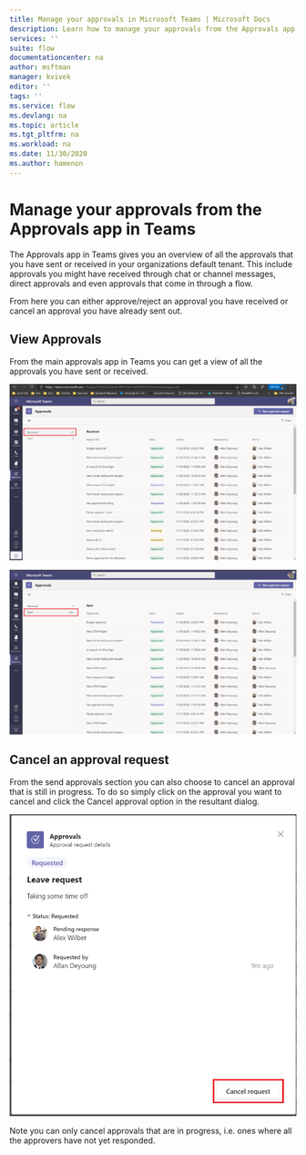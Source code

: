 ```yaml
---
title: Manage your approvals in Microsoft Teams | Microsoft Docs
description: Learn how to manage your approvals from the Approvals app in Teams.
services: ''
suite: flow
documentationcenter: na
author: msftman
manager: kvivek
editor: ''
tags: ''
ms.service: flow
ms.devlang: na
ms.topic: article
ms.tgt_pltfrm: na
ms.workload: na
ms.date: 11/30/2020
ms.author: hamenon
---
```


# Manage your approvals from the Approvals app in Teams

The Approvals app in Teams gives you an overview of all the approvals that you have sent or received in your organizations default tenant. This include approvals you might have received through chat or channel messages, direct approvals and even approvals that come in through a flow.

From here you can either approve/reject an approval you have received or cancel an approval you have already sent out.

## View Approvals

From the main approvals app in Teams you can get a view of all the approvals you have sent or received.

![Received approvals](../media/native-approvals-in-teams/approval-app-received.png)

![Sent approvals](../media/native-approvals-in-teams/approvals-app-sent.png)

## Cancel an approval request

From the send approvals section you can also choose to cancel an approval that is still in progress. To do so simply click on the approval you want to cancel and click the Cancel approval option in the resultant dialog.

![Cancel approval](../media/native-approvals-in-teams/approval-cancel.png)

Note you can only cancel approvals that are in progress, i.e. ones where all the approvers have not yet responded.